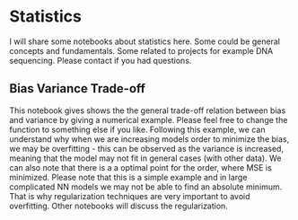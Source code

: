 # Statistics

I will share some notebooks about statistics here. Some could be general concepts and fundamentals. Some related to projects for example DNA sequencing.
Please contact if you had questions.

## Bias Variance Trade-off
This notebook gives shows the the general trade-off relation between bias and variance by giving a numerical example. Please feel free to change the function to something else if you like. 
Following this example, we can understand why when we are increasing models order to minimize the bias, we may be overfitting - this can be observed as the variance is increased, meaning that the model may not fit in general cases (with other data). We can also note that there is a a optimal point for the order, where MSE is minimized. Please note that this is a simple example and in large complicated NN models we may not be able to find an absolute minimum. That is why regularization techniques are very important to avoid overfitting. Other notebooks will discuss the regularization.
